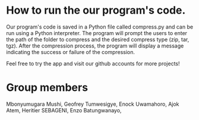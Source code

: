 # How to run the our program's code.
Our program's code is saved in a Python file called compress.py and can be run using a Python interpreter. The program will prompt the users to enter the path of the folder to compress and the desired compress type (zip, tar, tgz). After the compression process, the program will display a message indicating the success or failure of the compression.

Feel free to try the app and visit our github accounts for more projects!
# Group members
Mbonyumugara Mushi,
Geofrey Tumwesigye,
Enock Uwamahoro,
Ajok Atem,
Heritier SEBAGENI,
Enzo Batungwanayo,

